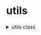 # utils

<details>
  <summary>utils class</summary>
  <pre><code>  title，value  </code>  </pre>
</details>
